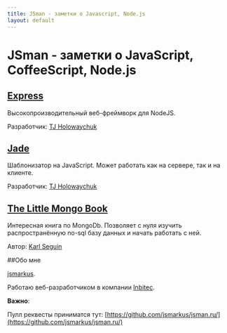 ```yaml
---
title: JSman - заметки о Javascript, Node.js
layout: default
---
```


# JSman - заметки о JavaScript, CoffeeScript, Node.js

## [Express](/express/)

Высокопроизводительный веб-фреймворк для NodeJS.

Разработчик: [TJ Holowaychuk](http://github.com/visionmedia/)

## [Jade](/jade/)

Шаблонизатор на JavaScript. Может работать как на сервере, так и на клиенте.

Разработчик: [TJ Holowaychuk](http://github.com/visionmedia/)


## [The Little Mongo Book](/mongo-book/)

Интересная книга по MongoDb. Позволяет с нуля изучить распространённую no-sql базу данных и начать работать с ней.

Автор: [Karl Seguin](http://openmymind.net/)

##Обо мне

[jsmarkus](http://twitter.com/jsmarkus).

Работаю веб-разработчиком в компании [Inbitec](http://inbitec.com/).

**Важно**:

Пулл реквесты приниматся тут: [https://github.com/jsmarkus/jsman.ru/](https://github.com/jsmarkus/jsman.ru/)